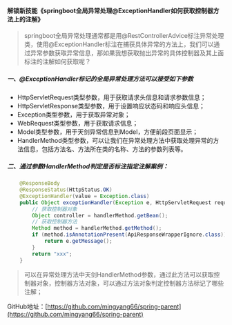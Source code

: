 #### 解锁新技能《springboot全局异常处理@ExceptionHandler如何获取控制器方法上的注解》

> springboot全局异常处理通常都是用@RestControllerAdvice标注异常处理类，使用@ExceptionHandler标注在捕获具体异常的方法上，我们可以通过异常参数获取异常信息，那如果我想获取抛出异常的具体控制器及其上面标注的注解如何获取呢？

##### 一、@ExceptionHandler标记的全局异常处理方法可以接受如下参数

- HttpServletRequest类型参数，用于获取请求头信息和请求参数信息；
- HttpServletResponse类型参数，用于设置响应状态码和响应头信息；
- Exception类型参数，用于获取异常对象；
- WebRequest类型参数，用于获取请求信息；
- Model类型参数，用于天剑异常信息到Model，方便前段页面显示；
- HandlerMethod类型参数，可以让我们在异常处理方法中获取处理异常的方法信息，包括方法名、方法所在类的名称、方法的参数列表等。

##### 二、通过参数HandlerMethod判定是否标注指定注解案例：

```java
    @ResponseBody
    @ResponseStatus(HttpStatus.OK)
    @ExceptionHandler(value = Exception.class)
    public Object exceptionHandler(Exception e, HttpServletRequest request, HandlerMethod handlerMethod) {
        // 获取控制器对象
        Object controller = handlerMethod.getBean();
        // 获取控制器方法
        Method method = handlerMethod.getMethod();
        if (method.isAnnotationPresent(ApiResponseWrapperIgnore.class)) {
            return e.getMessage();
        }
        return "xxx";
    }
```

> 可以在异常处理方法中天剑HandlerMethod参数，通过此方法可以获取控制器对象，控制器方法对象，可以通过方法对象判定控制器方法标记了哪些注解；



GitHub地址：[https://github.com/mingyang66/spring-parent](https://github.com/mingyang66/spring-parent)